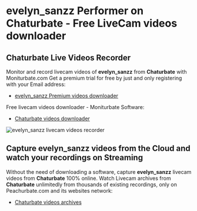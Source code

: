 # evelyn_sanzz Performer on Chaturbate - Free LiveCam videos downloader

## Chaturbate Live Videos Recorder

Monitor and record livecam videos of **evelyn_sanzz** from **Chaturbate** with Moniturbate.com
Get a premium trial for free by just and only registering with your Email address:
* [evelyn_sanzz Premium videos downloader](https://moniturbate.com/request-demo-licence-key.html)

Free livecam videos downloader - Moniturbate Software:
* [Chaturbate videos downloader](https://moniturbate.com/moniturbate-download-software.html)

![evelyn_sanzz livecam videos recorder](https://peachurnet.com/templates/moniturbate-software.png)


## Capture evelyn_sanzz videos from the Cloud and watch your recordings on Streaming

Without the need of downloading a software, capture **evelyn_sanzz** livecam videos from **Chaturbate** 100% online.
Watch Livecam archives from **Chaturbate** unlimitedly from thousands of existing recordings, only on Peachurbate.com and its websites network:
* [Chaturbate videos archives](https://peachurnet.com/)